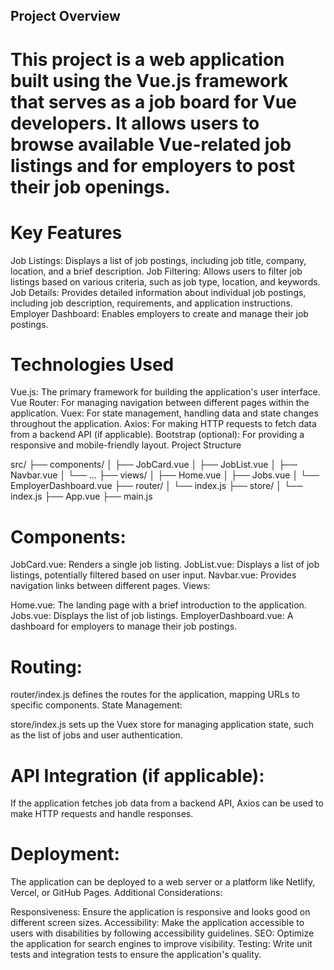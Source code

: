 ## Project Overview

# This project is a web application built using the Vue.js framework that serves as a job board for Vue developers. It allows users to browse available Vue-related job listings and for employers to post their job openings.

# Key Features

Job Listings: Displays a list of job postings, including job title, company, location, and a brief description.
Job Filtering: Allows users to filter job listings based on various criteria, such as job type, location, and keywords.
Job Details: Provides detailed information about individual job postings, including job description, requirements, and application instructions.
Employer Dashboard: Enables employers to create and manage their job postings.

# Technologies Used

Vue.js: The primary framework for building the application's user interface.
Vue Router: For managing navigation between different pages within the application.
Vuex: For state management, handling data and state changes throughout the application.
Axios: For making HTTP requests to fetch data from a backend API (if applicable).
Bootstrap (optional): For providing a responsive and mobile-friendly layout.
Project Structure

src/
├── components/
│   ├── JobCard.vue
│   ├── JobList.vue
│   ├── Navbar.vue
│   └── ...
├── views/
│   ├── Home.vue
│   ├── Jobs.vue
│   └── EmployerDashboard.vue
├── router/
│   └── index.js
├── store/
│   └── index.js
├── App.vue
├── main.js

# Components:

JobCard.vue: Renders a single job listing.
JobList.vue: Displays a list of job listings, potentially filtered based on user input.
Navbar.vue: Provides navigation links between different pages.
Views:

Home.vue: The landing page with a brief introduction to the application.
Jobs.vue: Displays the list of job listings.
EmployerDashboard.vue: A dashboard for employers to manage their job postings.

# Routing:

router/index.js defines the routes for the application, mapping URLs to specific components.
State Management:

store/index.js sets up the Vuex store for managing application state, such as the list of jobs and user authentication.
# API Integration (if applicable):

If the application fetches job data from a backend API, Axios can be used to make HTTP requests and handle responses.

# Deployment:

The application can be deployed to a web server or a platform like Netlify, Vercel, or GitHub Pages.
Additional Considerations:

Responsiveness: Ensure the application is responsive and looks good on different screen sizes.
Accessibility: Make the application accessible to users with disabilities by following accessibility guidelines.
SEO: Optimize the application for search engines to improve visibility.
Testing: Write unit tests and integration tests to ensure the application's quality.
